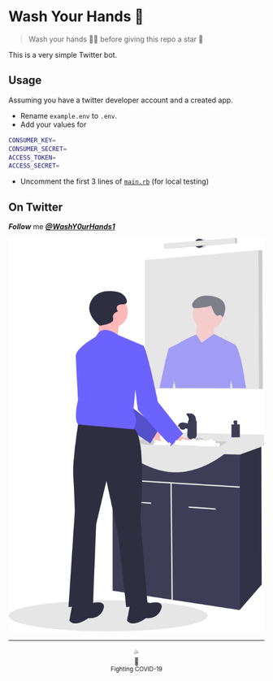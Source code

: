 # Wash Your Hands 🤖

> Wash your hands 🤲🏻 before giving this repo a star 🌟

This is a very simple Twitter bot.

## Usage

Assuming you have a twitter developer account and a created app.

- Rename `example.env` to `.env`.
- Add your values for

```sh
CONSUMER_KEY=
CONSUMER_SECRET=
ACCESS_TOKEN=
ACCESS_SECRET=
```

- Uncomment the first 3 lines of [`main.rb`](./main.rb#L1:L3) (for local testing)

## On Twitter

**_Follow_** me [_**@WashY0urHands1**_](https://twitter.com/WashY0urHands1)

<div align="center">
  <img src="wash_hands.svg">
</div>

---

<div align="center">
  💦 <br>
  🤲 <br>
  <sup>Fighting COVID-19</sup>
</div>
